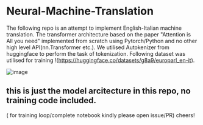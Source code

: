 # Neural-Machine-Translation

The following repo is an attempt to implement English-Italian machine translation. The transformer architecture based on the paper "Attention is All you need" implemented from scratch using Pytorch/Python and no other high level API(nn.Transformer etc.). We utilised Autokenizer from huggingface to perform the task of tokenization. Following dataset was utilised for training 
!(https://huggingface.co/datasets/g8a9/europarl_en-it).

![image](https://github.com/user-attachments/assets/30648bce-a5bf-470d-9062-6398d3172354)


## this is just the model arcitecture in this repo, no training code included.
( for training loop/complete notebook kindly please open issue/PR)
cheers!
